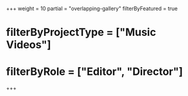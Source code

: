 +++
weight = 10
partial = "overlapping-gallery"
filterByFeatured = true
# filterByProjectType = ["Music Videos"]
# filterByRole = ["Editor", "Director"]
+++
